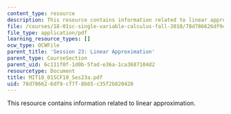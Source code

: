 ```yaml
---
content_type: resource
description: This resource contains information related to linear approximation.
file: /courses/18-01sc-single-variable-calculus-fall-2010/78d786626df9cf7f8b65c35f2b820428_MIT18_01SCF10_Ses23a.pdf
file_type: application/pdf
learning_resource_types: []
ocw_type: OCWFile
parent_title: 'Session 23: Linear Approximation'
parent_type: CourseSection
parent_uid: 6c111f0f-1d0b-5fad-e36a-1ca3687104d2
resourcetype: Document
title: MIT18_01SCF10_Ses23a.pdf
uid: 78d78662-6df9-cf7f-8b65-c35f2b820428
---
```

This resource contains information related to linear approximation.